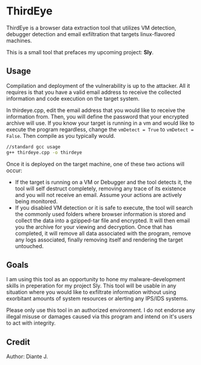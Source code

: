 # ThirdEye
ThirdEye is a browser data extraction tool that utilizes VM detection, debugger detection and email exfiltration that targets linux-flavored machines.

This is a small tool that prefaces my upcoming project: **Sly**.

## Usage
Compilation and deployment of the vulnerability is up to the attacker. All it requires is that you have a valid email address to receive the collected information and code execution on the target system.

In thirdeye.cpp, edit the email address that you would like to receive the information from. Then, you will define the password that your encrypted archive will use. If you know your target is running in a vm and would like to execute the program regardless, change the ```vmDetect = True``` to ```vmDetect = False```. Then compile as you typically would.
  ```bash
//standard gcc usage
  g++ thirdeye.cpp -o thirdeye
  ```

Once it is deployed on the target machine, one of these two actions will occur:
- If the target is running on a VM or Debugger and the tool detects it, the tool will self destruct completely, removing any trace of its existence and you will not receive an email. Assume your actions are actively being monitored.
- If you disabled VM detection or it is safe to execute, the tool will search the commonly used folders where browser information is stored and collect the data into a gzipped-tar file and encrypted. It will then email you the archive for your viewing and decryption. Once that has completed, it will remove all data associated with the program, remove any logs associated, finally removing itself and rendering the target untouched.
## Goals
I am using this tool as an opportunity to hone my malware-development skills in preperation for my project Sly. This tool will be usable in any situation where you would like to exfiltrate information without using exorbitant amounts of system resources or alerting any IPS/IDS systems.

Please only use this tool in an authorized environment. I do not endorse any illegal misuse or damages caused via this program and intend on it's users to act with integrity.

## Credit
Author: Diante J.

